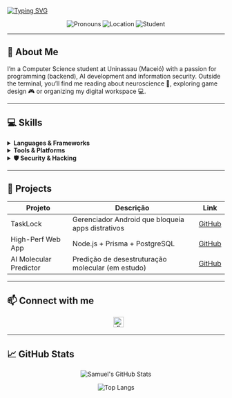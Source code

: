 <!-- Typing SVG animado -->
[![Typing SVG](https://readme-typing-svg.demolab.com?font=Fira+Code&weight=500&pause=1000&color=7947F7&width=500&lines=Hello,+everyone.+I%E2%80%99m+Sadousan)](https://git.io/typing-svg)
<p align="center">
  <img alt="Pronouns" src="https://img.shields.io/badge/Pronouns-he%2Fhim-blue" />
  <img alt="Location" src="https://img.shields.io/badge/Location-Brazil-brightgreen" />
  <img alt="Student" src="https://img.shields.io/badge/🎓-Computer%20Science%20Student-purple" />
</p>

---

## 📝 About Me
<p>
  I’m a Computer Science student at Uninassau (Maceió) with a passion for 
  programming (backend), AI development and information security.  
  Outside the terminal, you’ll find me reading about neuroscience 🧠, 
  exploring game design 🎮 or organizing my digital workspace 💻.
</p>

---

## 💻 Skills

<details>
<summary><strong>Languages & Frameworks</strong></summary>
<p>
  <img alt="Python" src="https://img.shields.io/badge/Python-3670A0?logo=python&logoColor=white" height="24"/>
  <img alt="C/C++" src="https://img.shields.io/badge/C++-00599C?logo=c%2B%2B&logoColor=white" height="24"/>
  <img alt="Java" src="https://img.shields.io/badge/Java-007396?logo=java&logoColor=white" height="24"/>
  <img alt="JavaScript" src="https://img.shields.io/badge/JavaScript-F7DF1E?logo=javascript&logoColor=black" height="24"/>
  <img alt="Node.js" src="https://img.shields.io/badge/Node.js-339933?logo=node.js&logoColor=white" height="24"/>
  <img alt="Kotlin" src="https://img.shields.io/badge/Kotlin-0095D5?logo=kotlin&logoColor=white" height="24"/>
</p>
</details>

<details>
<summary><strong>Tools & Platforms</strong></summary>
<p>
  <img alt="Git" src="https://img.shields.io/badge/Git-F05032?logo=git&logoColor=white" height="24"/>
  <img alt="Docker" src="https://img.shields.io/badge/Docker-2496ED?logo=docker&logoColor=white" height="24"/>
  <img alt="Linux" src="https://img.shields.io/badge/Linux-FCC624?logo=linux&logoColor=black" height="24"/>
  <img alt="Debian" src="https://img.shields.io/badge/Debian-A81D33?logo=debian&logoColor=white" height="24"/>
  <img alt="VMware" src="https://img.shields.io/badge/Virtualization-6DB33F?logo=vmware&logoColor=white" height="24"/>
</p>
</details>

<details>
<summary><strong>🛡️ Security & Hacking</strong></summary>
<p>
  <img alt="Kali Linux" src="https://img.shields.io/badge/Kali-Linux-blue?logo=kali-linux&logoColor=white" height="24"/>
  <img alt="Wireshark" src="https://img.shields.io/badge/Wireshark-222C3E?logo=wireshark&logoColor=white" height="24"/>
  <img alt="Metasploit" src="https://img.shields.io/badge/Metasploit-6DB33F?logo=metasploit&logoColor=white" height="24"/>
</p>
</details>

---

## 🚀 Projects

| Projeto                 | Descrição                                           | Link                              |
|-------------------------|------------------------------------------------------|-----------------------------------|
| TaskLock                | Gerenciador Android que bloqueia apps distrativos    | [GitHub](https://github.com/Sadousan/TaskLock) |
| High-Perf Web App       | Node.js + Prisma + PostgreSQL                       | [GitHub](...) |
| AI Molecular Predictor  | Predição de desestruturação molecular (em estudo)     | [GitHub](...) |

---

## 📫 Connect with me

<p align="center">
  &nbsp;&nbsp;
  <a href="mailto:samueldouglas074@gmail.com">
    <img alt="Email" src="https://img.shields.io/badge/Email-samueldouglas074@gmail.com-D14836?logo=gmail&logoColor=white" height="24"/>
  </a>
</p>

---

## 📈 GitHub Stats

<p align="center">
  <img alt="Samuel's GitHub Stats" src="https://github-readme-stats.vercel.app/api?username=Sadousan&show_icons=true&theme=default&count_private=true" />
</p>
<p align="center">
  <img alt="Top Langs" src="https://github-readme-stats.vercel.app/api/top-langs?username=Sadousan&layout=compact&theme=default" />
</p>
